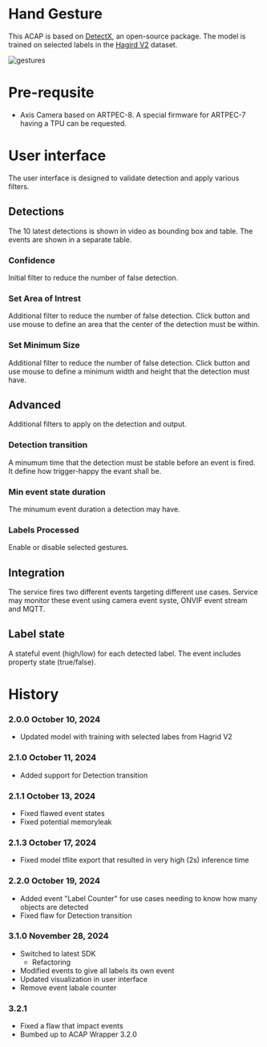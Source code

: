 # Hand Gesture

This ACAP is based on [DetectX](https://github.com/pandosme/DetectX), an open-source package.
The model is trained on selected labels in the [Hagird V2](https://github.com/hukenovs/hagrid) dataset.  

![gestures](https://raw.githubusercontent.com/hukenovs/hagrid/Hagrid_v1/images/gestures.jpg)


# Pre-requsite
- Axis Camera based on ARTPEC-8.  A special firmware for ARTPEC-7 having a TPU can be requested.

# User interface
The user interface is designed to validate detection and apply various filters.

## Detections
The 10 latest detections is shown in video as bounding box and table.  The events are shown in a separate table.

### Confidence
Initial filter to reduce the number of false detection. 

### Set Area of Intrest
Additional filter to reduce the number of false detection. Click button and use mouse to define an area that the center of the detection must be within.

### Set Minimum Size
Additional filter to reduce the number of false detection. Click button and use mouse to define a minimum width and height that the detection must have.

## Advanced
Additional filters to apply on the detection and output.

### Detection transition
A minumum time that the detection must be stable before an event is fired.  It define how trigger-happy the evant shall be.

### Min event state duration
The minumum event duration a detection may have.  

### Labels Processed
Enable or disable selected gestures.

## Integration
The service fires two different events targeting different use cases.  Service may monitor these event using camera event syste, ONVIF event stream and MQTT.
## Label state
A stateful event (high/low) for each detected label.  The event includes property state (true/false).  

# History

### 2.0.0	October 10, 2024
- Updated model with training with selected labes from Hagrid V2

### 2.1.0	October 11, 2024
- Added support for Detection transition

### 2.1.1	October 13, 2024
- Fixed flawed event states
- Fixed potential memoryleak

### 2.1.3	October 17, 2024
- Fixed model tflite export that resulted in very high (2s) inference time

### 2.2.0	October 19, 2024
- Added event "Label Counter" for use cases needing to know how many objects are detected
- Fixed flaw for Detection transition

### 3.1.0	November 28, 2024
- Switched to latest SDK
  * Refactoring 
- Modified events to give all labels its own event
- Updated visualization in user interface
- Remove event labale counter

### 3.2.1
- Fixed a flaw that impact events
- Bumbed up to ACAP Wrapper 3.2.0


